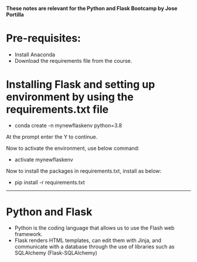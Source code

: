 #### These notes are relevant for the Python and Flask Bootcamp by Jose Portilla

# Pre-requisites:

* Install Anaconda
* Download the requirements file from the course.

# Installing Flask and setting up environment by using the requirements.txt file

* conda create -n mynewflaskenv python=3.8 

At the prompt enter the Y to continue.

Now to activate the environment, use below command:

* activate mynewflaskenv

Now to install the packages in requirements.txt, install as below:

* pip install -r requirements.txt 

--------------------------------------------------------------------------
# Python and Flask 

* Python is the coding language that allows us to use the Flash web framework.
* Flask renders HTML templates, can edit them with Jinja, and communicate with a database through the use of libraries such as SQLAlchemy (Flask-SQLAlchemy)


